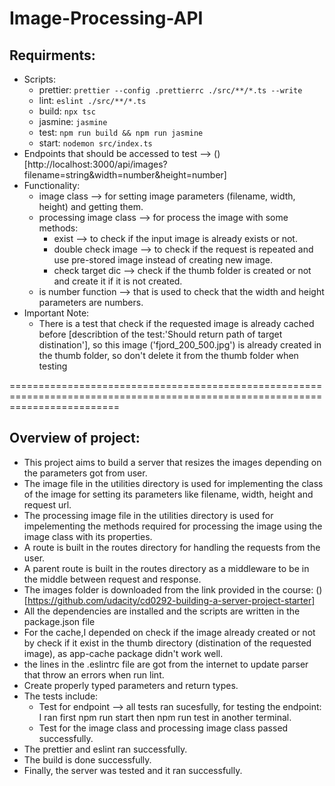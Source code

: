 # Image-Processing-API

## Requirments:
- Scripts:
    - prettier: `prettier --config .prettierrc ./src/**/*.ts --write`
    - lint: `eslint ./src/**/*.ts`
    - build: `npx tsc`
    - jasmine: `jasmine`
    - test: `npm run build && npm run jasmine`
    - start: `nodemon src/index.ts`
- Endpoints that should be accessed to test --> ()[http://localhost:3000/api/images?filename=string&width=number&height=number]
- Functionality:
    - image class --> for setting image parameters (filename, width, height) and getting them.
    - processing image class --> for process the image with some methods:
        - exist --> to check if the input image is already exists or not.
        - double check image --> to check if the request is repeated and use pre-stored image instead of creating new image.
        - check target dic --> check if the thumb folder is created or not and create it if it is not created.
    - is number function --> that is used to check that the width and height parameters are numbers.
- Important Note:
    - There is a test that check if the requested image is already cached before [describtion of the test:'Should return path of target distination'],
        so this image ('fjord_200_500.jpg') is already created in the thumb folder, so don't delete it from the thumb folder when testing


===============================================================================================================================
## Overview of project:
- This project aims to build a server that resizes the images depending on the parameters got from user.
- The image file in the utilities directory is used for implementing the class of the image for setting its parameters like filename, width, height and request url.
- The processing image file in the utilities directory is used for impelementing the methods required for processing the image using the image class with its properties.
- A route is built in the routes directory for handling the requests from the user.
- A parent route is built in the routes directory as a middleware to be in the middle between request and response.
- The images folder is downloaded from the link provided in the course: ()[https://github.com/udacity/cd0292-building-a-server-project-starter]
- All the dependencies are installed and the scripts are written in the package.json file
- For the cache,I depended on check if the image already created or not by check if it exist in the thumb directory (distination of the requested image), as app-cache package didn't work well.
- the lines in the .eslintrc file are got from the internet to update parser that throw an errors when run lint.
- Create properly typed parameters and return types.
- The tests include:
    - Test for endpoint --> all tests ran sucesfully, for testing the endpoint: I ran first npm run start then npm run test in another terminal.
    - Test for the image class and processing image class passed successfully.
- The prettier and eslint ran successfully.
- The build is done successfully.
- Finally, the server was tested and it ran successfully.